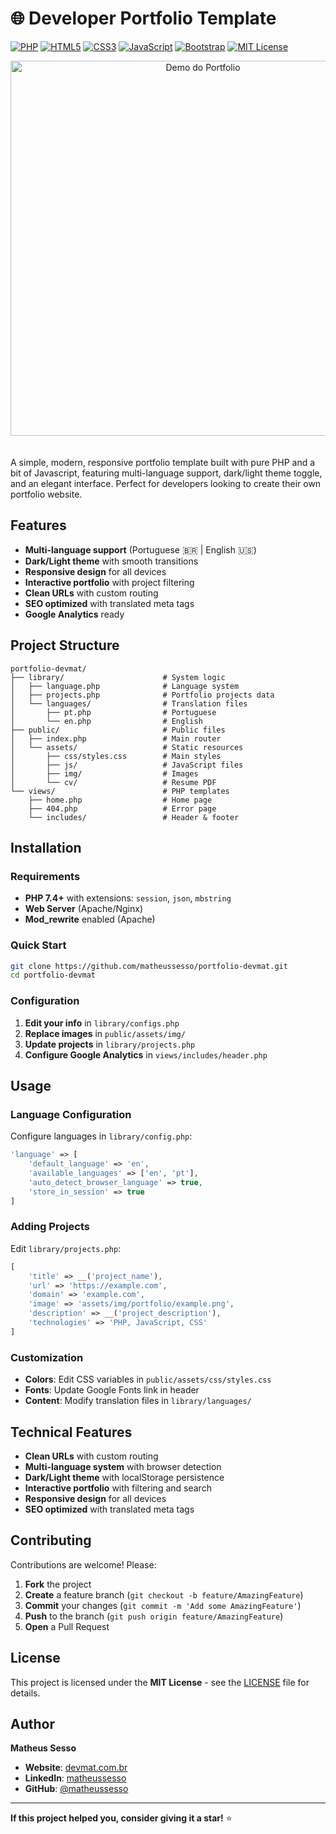 # 🌐 Developer Portfolio Template

[![PHP](https://img.shields.io/badge/PHP-777BB4?style=for-the-badge&logo=php&logoColor=white)](https://php.net)
[![HTML5](https://img.shields.io/badge/HTML5-E34F26?style=for-the-badge&logo=html5&logoColor=white)](https://developer.mozilla.org/en-US/docs/Web/HTML)
[![CSS3](https://img.shields.io/badge/CSS3-1572B6?style=for-the-badge&logo=css3&logoColor=white)](https://developer.mozilla.org/en-US/docs/Web/CSS)
[![JavaScript](https://img.shields.io/badge/JavaScript-F7DF1E?style=for-the-badge&logo=javascript&logoColor=black)](https://developer.mozilla.org/en-US/docs/Web/JavaScript)
[![Bootstrap](https://img.shields.io/badge/Bootstrap-563D7C?style=for-the-badge&logo=bootstrap&logoColor=white)](https://getbootstrap.com)
[![MIT License](https://img.shields.io/badge/License-MIT-yellow.svg?style=for-the-badge)](https://opensource.org/licenses/MIT)

<div align="center">
  <img src="https://raw.githubusercontent.com/matheussesso/portfolio-devmat/refs/heads/main/public/assets/img/imgdemo.gif" alt="Demo do Portfolio" width="600" style="margin-bottom: 20px;" />
</div>

A simple, modern, responsive portfolio template built with pure PHP and a bit of Javascript, featuring multi-language support, dark/light theme toggle, and an elegant interface. Perfect for developers looking to create their own portfolio website.

## Features

- **Multi-language support** (Portuguese 🇧🇷 | English 🇺🇸)
- **Dark/Light theme** with smooth transitions
- **Responsive design** for all devices
- **Interactive portfolio** with project filtering
- **Clean URLs** with custom routing
- **SEO optimized** with translated meta tags
- **Google Analytics** ready


## Project Structure

```
portfolio-devmat/
├── library/                      # System logic
│   ├── language.php              # Language system
│   ├── projects.php              # Portfolio projects data
│   └── languages/                # Translation files
│       ├── pt.php                # Portuguese
│       └── en.php                # English
├── public/                       # Public files
│   ├── index.php                 # Main router
│   └── assets/                   # Static resources
│       ├── css/styles.css        # Main styles
│       ├── js/                   # JavaScript files
│       ├── img/                  # Images
│       └── cv/                   # Resume PDF
└── views/                        # PHP templates
    ├── home.php                  # Home page
    ├── 404.php                   # Error page
    └── includes/                 # Header & footer
```

## Installation

### Requirements
- **PHP 7.4+** with extensions: `session`, `json`, `mbstring`
- **Web Server** (Apache/Nginx)
- **Mod_rewrite** enabled (Apache)

### Quick Start
```bash
git clone https://github.com/matheussesso/portfolio-devmat.git
cd portfolio-devmat
```

### Configuration
1. **Edit your info** in `library/configs.php`
2. **Replace images** in `public/assets/img/`
3. **Update projects** in `library/projects.php`
4. **Configure Google Analytics** in `views/includes/header.php`

## Usage

### Language Configuration
Configure languages in `library/config.php`:
```php
'language' => [
    'default_language' => 'en',
    'available_languages' => ['en', 'pt'],
    'auto_detect_browser_language' => true,
    'store_in_session' => true
]
```

### Adding Projects
Edit `library/projects.php`:
```php
[
    'title' => __('project_name'),
    'url' => 'https://example.com',
    'domain' => 'example.com',
    'image' => 'assets/img/portfolio/example.png',
    'description' => __('project_description'),
    'technologies' => 'PHP, JavaScript, CSS'
]
```

### Customization
- **Colors**: Edit CSS variables in `public/assets/css/styles.css`
- **Fonts**: Update Google Fonts link in header
- **Content**: Modify translation files in `library/languages/`

## Technical Features
- **Clean URLs** with custom routing
- **Multi-language system** with browser detection
- **Dark/Light theme** with localStorage persistence
- **Interactive portfolio** with filtering and search
- **Responsive design** for all devices
- **SEO optimized** with translated meta tags

## Contributing

Contributions are welcome! Please:

1. **Fork** the project
2. **Create** a feature branch (`git checkout -b feature/AmazingFeature`)
3. **Commit** your changes (`git commit -m 'Add some AmazingFeature'`)
4. **Push** to the branch (`git push origin feature/AmazingFeature`)
5. **Open** a Pull Request

## License

This project is licensed under the **MIT License** - see the [LICENSE](LICENSE) file for details.

## Author

**Matheus Sesso**
- **Website**: [devmat.com.br](https://devmat.com.br)
- **LinkedIn**: [matheussesso](https://linkedin.com/in/matheussesso)
- **GitHub**: [@matheussesso](https://github.com/matheussesso)

---

**If this project helped you, consider giving it a star!** ⭐ 
